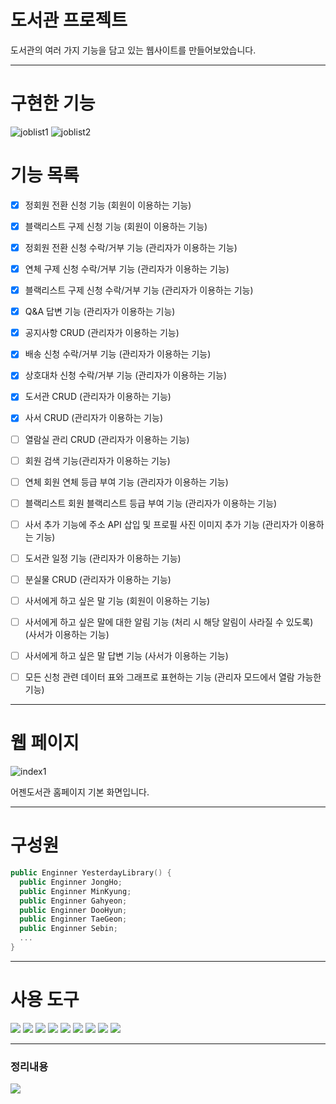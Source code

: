 # 도서관 프로젝트 
도서관의 여러 가지 기능을 담고 있는 웹사이트를 만들어보았습니다.


---

# 구현한 기능
![joblist1](https://github.com/KimJongHoss/LibraryProject/assets/162934165/39b2dd39-19b7-4d56-acc8-9ddbbbf04f1d)
![joblist2](https://github.com/KimJongHoss/LibraryProject/assets/162934165/2afc27f3-8829-4bd0-98d5-f5d58a45b207)

# 기능 목록

- [x] 정회원 전환 신청 기능 (회원이 이용하는 기능)
- [x] 블랙리스트 구제 신청 기능 (회원이 이용하는 기능)
- [x] 정회원 전환 신청 수락/거부 기능 (관리자가 이용하는 기능)
- [x] 연체 구제 신청 수락/거부 기능 (관리자가 이용하는 기능)
- [x] 블랙리스트 구제 신청 수락/거부 기능 (관리자가 이용하는 기능)
- [x] Q&A 답변 기능 (관리자가 이용하는 기능)
- [x] 공지사항 CRUD (관리자가 이용하는 기능)
- [x] 배송 신청 수락/거부 기능 (관리자가 이용하는 기능)
- [x] 상호대차 신청 수락/거부 기능 (관리자가 이용하는 기능)
- [x] 도서관 CRUD (관리자가 이용하는 기능)
- [x] 사서 CRUD (관리자가 이용하는 기능)
- [ ] 열람실 관리 CRUD (관리자가 이용하는 기능)
- [ ] 회원 검색 기능(관리자가 이용하는 기능)
- [ ] 연체 회원 연체 등급 부여 기능 (관리자가 이용하는 기능)
- [ ] 블랙리스트 회원 블랙리스트 등급 부여 기능 (관리자가 이용하는 기능)
- [ ] 사서 추가 기능에 주소 API 삽입 및 프로필 사진 이미지 추가 기능 (관리자가 이용하는 기능)
- [ ] 도서관 일정 기능 (관리자가 이용하는 기능)
- [ ] 분실물 CRUD (관리자가 이용하는 기능)
- [ ] 사서에게 하고 싶은 말 기능 (회원이 이용하는 기능)
- [ ] 사서에게 하고 싶은 말에 대한 알림 기능 (처리 시 해당 알림이 사라질 수 있도록) (사서가 이용하는 기능)
- [ ] 사서에게 하고 싶은 말 답변 기능 (사서가 이용하는 기능)
- [ ] 모든 신청 관련 데이터 표와 그래프로 표현하는 기능 (관리자 모드에서 열람 가능한 기능)


---
# 웹 페이지    

![index1](https://github.com/KimJongHoss/LibraryProject/assets/162934165/4296a057-9632-4d64-b647-3f782580d81a)

어젠도서관 홈페이지 기본 화면입니다.

---

# 구성원
```swift
public Enginner YesterdayLibrary() {
  public Enginner JongHo;
  public Enginner MinKyung;
  public Enginner Gahyeon;
  public Enginner DooHyun;
  public Enginner TaeGeon;
  public Enginner Sebin;
  ...
}
```


---

# 사용 도구

<img src="https://img.shields.io/badge/spring 3.9.17.RELEASE -6DB33F?style=for-the-badge&logo=springboot&logoColor=white">

<img src="https://img.shields.io/badge/java 11 -007396?style=for-the-badge&logo=java&logoColor=white">

<img src="https://img.shields.io/badge/mysql 8.0.28 -4479A1?style=for-the-badge&logo=mysql&logoColor=white">

<img src="https://img.shields.io/badge/tomcat 9.0-F05032?style=for-the-badge&logo=apachetomcat&logoColor=white">

<img src="https://img.shields.io/badge/mybatis 3.5.6-181717?style=for-the-badge&logo=mybatis&logoColor=white">

<img src="https://img.shields.io/badge/html5-E34F26?style=for-the-badge&logo=html5&logoColor=white">

<img src="https://img.shields.io/badge/css-1572B6?style=for-the-badge&logo=css3&logoColor=white">

<img src="https://img.shields.io/badge/javascript-F7DF1E?style=for-the-badge&logo=javascript&logoColor=black">

<img src="https://img.shields.io/badge/jquery 3.4.1 -0769AD?style=for-the-badge&logo=jquery&logoColor=white">

  
  ---


### 정리내용
<a href="https://jinco.tistory.com/category/libraryProject" target="_blank">
                   <img src="https://img.shields.io/badge/tistory-181717?style=for-the-badge&logo=tistory&logoColor=#000000">
                </a>
                

